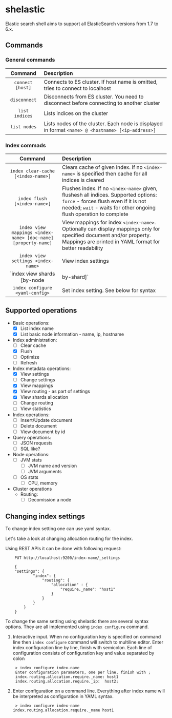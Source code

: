 # shelastic

Elastic search shell aims to support all ElasticSearch versions from 1.7 to 6.x.

## Commands

### General commands

| Command                           | Description                                                                                    |
|:---------------------------------:|:-----------------------------------------------------------------------------------------------|
| `connect [host]`                  | Connects to ES cluster. If host name is omitted, tries to connect to localhost                 |
| `disconnect`                      | Disconnects from ES cluster. You need to disconnect before connecting to another cluster       |
| `list indices`                    | Lists indices on the cluster |
| `list nodes`                      | Lists nodes of the cluster. Each node is displayed in format `<name> @ <hostname> [<ip-address>]` |

### Index commads

| Command                           | Description                                                                                    |
|:---------------------------------:|:-----------------------------------------------------------------------------------------------|
| `index clear-cache [<index-name>]`| Clears cache of given index. If no `<index-name>` is specified then cache for all indices is cleared|
| `index flush [<index-name>]` | Flushes index. If no `<index-name>` given, flushesh all indices. Supported options: `force` - forces flush even if it is not needed; `wait` - waits for other ongoing flush operation to complete |
| `index view mappings <index-name> [doc-name] [property-name]` | View mappings for index `<index-name>`. Optionally can display mappings only for specified document and/or property. Mappings are printed in YAML format for better readability|
| `index view settings <index-name>` | View index settings|
| `index view shards <index-name> [by-node|by-shard]` | View index shards|
| `index configure <yaml-config>` | Set index setting. See below for syntax |

## Supported operations

- Basic operations:
    - [x] List index name
    - [x] List basic node information - name, ip, hostname
- Index administration:
    - [ ] Clear cache
    - [x] Flush
    - [ ] Optimize
    - [ ] Refresh
- Index metadata operations:
    - [x] View settings
    - [ ] Change settings
    - [x] View mappings
    - [x] View routing - as part of settings
    - [x] View shards allocation
    - [ ] Change routing
    - [ ] View statistics
- Index operations:
    - [ ] Insert/Update document
    - [ ] Delete document
    - [ ] View document by id
- Query operations:
    - [ ] JSON requests
    - [ ] SQL like?
- Node operations:
    - [ ] JVM stats
        - [ ] JVM name and version
        - [ ] JVM arguments
    - [ ] OS stats
        - [ ] CPU, memory
- Cluster operations
    - Routing:
        - [ ] Decomission a node

## Changing index settings

To change index setting one can use yaml syntax. 

Let's take a look at changing  allocation routing for the index.

Using REST APIs it can be done with following request:

        PUT http://localhost:9200/index-name/_settings

        {
        "settings": {
                "index": {
                    "routing": {
                        "allocation" : {
                            "require._name": "host1"
                        }        
                    }
                }
            }
        }
        
To change the same setting using shelastic there are several syntax options. They are all implemented
using `index configure` command.

1. Interactive input. When no configuration key is specified on command line then `index configure` command will switch to multiline editor. Enter index configuration line by line, finish with semicolon. Each line of configuration consists of configuration key and value separated by colon

        > index configure index-name
        Enter configuration parameters, one per line, finish with ;
        index.routing.allocation.require._name: host1
        index.routing.allocation.require._ip:  host2;
        
2. Enter configuration on a command line. Everything after index name will be interpreted as configuration in YAML syntax.

        > index configure index-name index.routing.allocation.require._name host1
